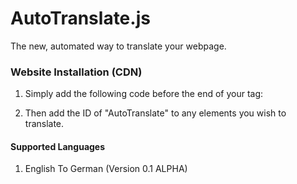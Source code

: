 # AutoTranslate.js
The new, automated way to translate your webpage.

### Website Installation (CDN)
1. Simply add the following code before the end of your <body> tag:
  
<code><script src="https://renovatesoftware.com:140/js/AutoTranslate.js"></script></code>
  
2. Then add the ID of "AutoTranslate" to any elements you wish to translate.

#### Supported Languages
1. English To German (Version 0.1 ALPHA)
